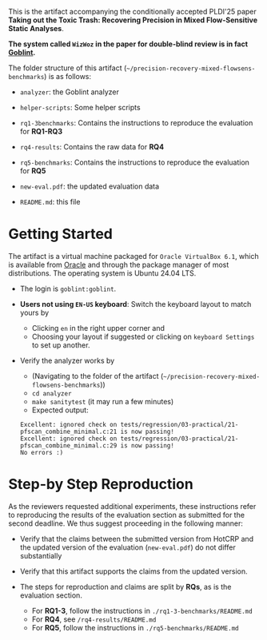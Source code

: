This is the artifact accompanying the conditionally accepted PLDI'25 paper **Taking out the Toxic Trash: Recovering Precision in Mixed Flow-Sensitive Static Analyses**.

**The system called `WizWoz` in the paper for double-blind review is in fact [Goblint](https://goblint.in.tum.de).**

The folder structure of this artifact (`~/precision-recovery-mixed-flowsens-benchmarks`) is as follows:

- `analyzer`: the Goblint analyzer
- `helper-scripts`: Some helper scripts
- `rq1-3benchmarks`: Contains the instructions to reproduce the evaluation for **RQ1-RQ3**
- `rq4-results`: Contains the raw data for **RQ4**
- `rq5-benchmarks`: Contains the instructions to reproduce the evaluation for **RQ5**

- `new-eval.pdf`: the updated evaluation data
- `README.md`: this file


# Getting Started

The artifact is a virtual machine packaged for `Oracle VirtualBox 6.1`, which is available from [Oracle](https://www.virtualbox.org/) and through the package manager of most distributions. The operating system is Ubuntu 24.04 LTS.

- The login is `goblint:goblint`.

- **Users not using `EN-US` keyboard**: Switch the keyboard layout to match yours by
    - Clicking `en` in the right upper corner and
    - Choosing your layout if suggested or clicking on `keyboard Settings` to set up another.


- Verify the analyzer works by
    - (Navigating to the folder of the artifact (`~/precision-recovery-mixed-flowsens-benchmarks`))
    - `cd analyzer`
    - `make sanitytest` (it may run a few minutes)
    - Expected output:

    ```
    Excellent: ignored check on tests/regression/03-practical/21-pfscan_combine_minimal.c:21 is now passing!
    Excellent: ignored check on tests/regression/03-practical/21-pfscan_combine_minimal.c:29 is now passing!
    No errors :)
    ```


# Step-by Step Reproduction

As the reviewers requested additional experiments, these instructions refer to reproducing the results of the evaluation section as submitted for the second deadline. We thus suggest proceeding in the following manner:

- Verify that the claims between the submitted version from HotCRP and the updated version of the evaluation (`new-eval.pdf`) do not differ substantially
- Verify that this artifact supports the claims from the updated version.

- The steps for reproduction and claims are split by **RQs**, as is the evaluation section.
    - For **RQ1-3**, follow the instructions in `./rq1-3-benchmarks/README.md`
    - For **RQ4**, see `/rq4-results/README.md`
    - For **RQ5**, follow the instructions in `./rq5-benchmarks/README.md`
